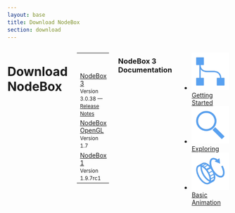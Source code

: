 ```yaml
---
layout: base
title: Download NodeBox
section: download
---
```


<div class="sixteen columns">
  <h1>Download NodeBox</h1>


  <table id="download-table" class="sixteen columns">
    <tr class="platforms">
      <th class="version"></th>
      <th class="mac">Mac OS X</th>
      <th class="windows">Windows</th>
      <th class="linux">Linux</th>
    </tr>
    <tr>
      <td class="version"><a href="/node/">NodeBox 3</a><br><small>Version 3.0.38 — <a href="/node/release-notes.html">Release Notes</a></small></td>
      <td class="mac"><a href="https://secure.nodebox.net/downloads/NodeBox-3.0.38.zip" class="button">Download</a></td>
      <td class="windows"><a href="https://secure.nodebox.net/downloads/nodebox-3.0.38-setup.exe" class="button">Download</a></td>
      <td class="linux"><a href="javascript:showLinuxDownloadInstructions()" class="button">Instructions</a></td>
    </tr>
    <tr>
      <td class="version"><a href="/opengl/">NodeBox OpenGL</a><br><small>Version 1.7</small></td>
      <td colspan="3" class="mac windows linux"><a href="https://secure.nodebox.net/downloads/nodebox-gl-1.7.zip" class="button">Download</a></td>
    </tr>
    <tr>
      <td class="version"><a href="/code/">NodeBox 1</a><br><small>Version 1.9.7rc1</small></td>
      <td class="mac"><a href="https://secure.nodebox.net/downloads/NodeBox-1.9.7rc1.zip" class="button">Download</a></td>
      <td><em>N/A</em></td>
      <td><em>N/A</em></td>
    </tr>
  </table>

  <div id="nodebox-3-linux-instructions" style="display:none;" class="popup">
    <a class="close-button" href="javascript:hideLinuxDownloadInstructions();">x</a>
    <h3>Downloading NodeBox 3 for Linux</h3>
    <p>We don't have a package ready, but executing the following commands in the terminal will get you going:</p>
    <pre>
       sudo apt-get install git-core openjdk-7-jdk ant
       git clone git://github.com/nodebox/nodebox.git
       cd nodebox
       ant run
    </pre>
  </div>

  <h3>NodeBox 3 Documentation</h3>

  <ul id="bootcamp">
    <li class="three columns">
      <a href="/node/documentation/tutorial/getting-started.html">
        <img src="/media/node/documentation/index-getting-started.png">
        <span>Getting Started</span>
      </a>
    </li>
    <li class="three columns">
      <a href="/node/documentation/tutorial/exploring.html">
        <img src="/media/node/documentation/index-exploring.png">
        <span>Exploring</span>
      </a>
    </li>
    <li class="three columns">
      <a href="/node/documentation/tutorial/animation.html">
        <img src="/media/node/documentation/index-animation.png">
        <span>Basic Animation</span>
      </a>
    </li>
  </ul>

</div>

<script>
  var os = 'other';
  if (navigator.appVersion.indexOf('Win') != -1) os = 'windows';
  if (navigator.appVersion.indexOf('Mac') != -1) os = 'mac';
  if (navigator.appVersion.indexOf('Linux') != -1 || navigator.userAgent.indexOf('Linux') != -1 || navigator.userAgent.indexOf('Unix') != -1) os = 'linux';

  $('.' + os).addClass('highlight');

  function showLinuxDownloadInstructions() {
    $('#nodebox-3-linux-instructions').show();
  }

  function hideLinuxDownloadInstructions() {
    $('#nodebox-3-linux-instructions').hide();
  }


</script>
